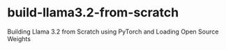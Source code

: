 # build-llama3.2-from-scratch
Building Llama 3.2 from Scratch using PyTorch and Loading Open Source Weights
